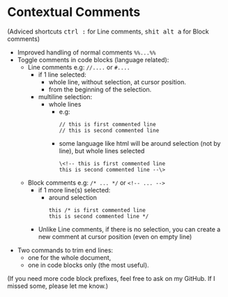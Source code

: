 # Contextual Comments

(Adviced shortcuts <kbd>ctrl :</kbd> for Line comments, <kbd>shit alt a</kbd> for Block comments)
- Improved handling of normal comments `%%...%%`
- Toggle comments in code blocks (language related):  
  - Line comments e.g: `//....` or `#....`
      - if 1 line selected:
        - whole line, without selection, at cursor position.
        - from the beginning of the selection.
      - multiline selection:
        - whole lines 
          - e.g:
            ```   
            // this is first commented line  
            // this is second commented line
            ```
          - some language like html will be around selection (not by line), but whole lines selected    
              ```
              \<!-- this is first commented line       
              this is second commented line --\>
              ``` 
  - Block comments e.g: `/* ... */` or `<!-- ... -->`
    - if 1 more line(s) selected:
      - around selection   
          ```
          this /* is first commented line      
          this is second commented line */
          ```
    - Unlike Line comments, if there is no selection, you can create a new comment at cursor position (even on empty line)
<!-- -->
- Two commands to trim end lines: 
  - one for the whole document,     
  - one in code blocks only (the most useful).

(If you need more code block prefixes, feel free to ask on my GitHub. If I missed some, please let me know.)

